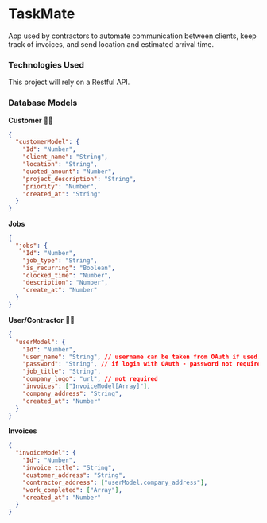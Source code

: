 # TaskMate

App used by contractors to automate communication between clients, keep track of invoices, and send location and estimated arrival time.

### Technologies Used

This project will rely on a Restful API.

### Database Models

**Customer** 👨🏼

```json
{
  "customerModel": {
    "Id": "Number",
    "client_name": "String",
    "location": "String",
    "quoted_amount": "Number",
    "project_description": "String",
    "priority": "Number",
    "created_at": "String"
  }
}
```

**Jobs**

```json
{
  "jobs": {
    "Id": "Number",
    "job_type": "String",
    "is_recurring": "Boolean",
    "clocked_time": "Number",
    "description": "Number",
    "create_at": "Number"
  }
}
```

**User/Contractor** 👷🏼

```json
{
  "userModel": {
    "Id": "Number",
    "user_name": "String", // username can be taken from OAuth if used.
    "password": "String", // if login with OAuth - password not required.
    "job_title": "String",
    "company_logo": "url", // not required
    "invoices": ["InvoiceModel[Array]"],
    "company_address": "String",
    "created_at": "Number"
  }
}
```

**Invoices**

```json
{
  "invoiceModel": {
    "Id": "Number",
    "invoice_title": "String",
    "customer_address": "String",
    "contractor_address": ["userModel.company_address"],
    "work_completed": ["Array"],
    "created_at": "Number"
  }
}
```
